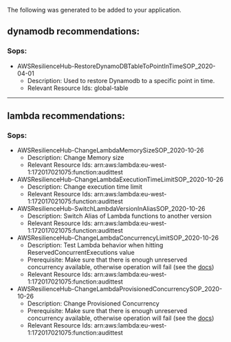 The following was generated to be added to your application.

## dynamodb recommendations:


### Sops:

- AWSResilienceHub-RestoreDynamoDBTableToPointInTimeSOP_2020-04-01
  - Description: Used to restore Dynamodb to a specific point in time.  
  - Relevant Resource Ids: global-table
---

## lambda recommendations:


### Sops:

- AWSResilienceHub-ChangeLambdaMemorySizeSOP_2020-10-26
  - Description: Change Memory size  
  - Relevant Resource Ids: arn:aws:lambda:eu-west-1:172017021075:function:audittest
- AWSResilienceHub-ChangeLambdaExecutionTimeLimitSOP_2020-10-26
  - Description: Change execution time limit  
  - Relevant Resource Ids: arn:aws:lambda:eu-west-1:172017021075:function:audittest
- AWSResilienceHub-SwitchLambdaVersionInAliasSOP_2020-10-26
  - Description: Switch Alias of Lambda functions to another version  
  - Relevant Resource Ids: arn:aws:lambda:eu-west-1:172017021075:function:audittest
- AWSResilienceHub-ChangeLambdaConcurrencyLimitSOP_2020-10-26
  - Description: Test Lambda behavior when hitting ReservedConcurrentExecutions value  
  - Prerequisite: Make sure that there is enough unreserved concurrency available, otherwise operation will fail (see the <a href="https://docs.aws.amazon.com/lambda/latest/dg/configuration-concurrency.html" target="_blank">docs</a>)  
  - Relevant Resource Ids: arn:aws:lambda:eu-west-1:172017021075:function:audittest
- AWSResilienceHub-ChangeLambdaProvisionedConcurrencySOP_2020-10-26
  - Description: Change Provisioned Concurrency  
  - Prerequisite: Make sure that there is enough unreserved concurrency available, otherwise operation will fail (see the <a href="https://docs.aws.amazon.com/lambda/latest/dg/configuration-concurrency.html" target="_blank">docs</a>)  
  - Relevant Resource Ids: arn:aws:lambda:eu-west-1:172017021075:function:audittest